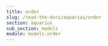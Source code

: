 ```yaml
---
title: order
slug: /read-the-docs/aquarius/order
section: aquarius
sub_section: models
module: models.order
---
```

